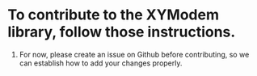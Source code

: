 ﻿# To contribute to the XYModem library, follow those instructions.

1. For now, please create an issue on Github before contributing, so we can establish how to add your changes properly.